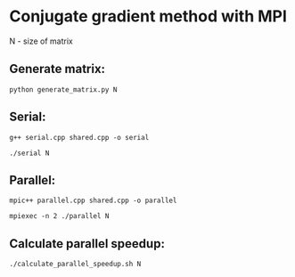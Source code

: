 # Conjugate gradient method with MPI

N - size of matrix

## Generate matrix:

```
python generate_matrix.py N
```

## Serial:

```
g++ serial.cpp shared.cpp -o serial

./serial N
```

## Parallel:

```
mpic++ parallel.cpp shared.cpp -o parallel

mpiexec -n 2 ./parallel N
```

## Calculate parallel speedup:

```
./calculate_parallel_speedup.sh N
```